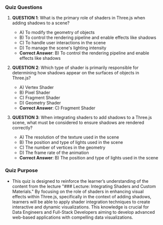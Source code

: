 ### Quiz Questions ###

1. **QUESTION 1**: What is the primary role of shaders in Three.js when adding shadows to a scene?
   - A) To modify the geometry of objects
   - B) To control the rendering pipeline and enable effects like shadows
   - C) To handle user interactions in the scene
   - D) To manage the scene's lighting intensity
   - **Correct Answer**: B) To control the rendering pipeline and enable effects like shadows

2. **QUESTION 2**: Which type of shader is primarily responsible for determining how shadows appear on the surfaces of objects in Three.js?
   - A) Vertex Shader
   - B) Pixel Shader
   - C) Fragment Shader
   - D) Geometry Shader
   - **Correct Answer**: C) Fragment Shader

3. **QUESTION 3**: When integrating shaders to add shadows to a Three.js scene, what must be considered to ensure shadows are rendered correctly?
   - A) The resolution of the texture used in the scene
   - B) The position and type of lights used in the scene
   - C) The number of vertices in the geometry
   - D) The frame rate of the animation
   - **Correct Answer**: B) The position and type of lights used in the scene

### Quiz Purpose ###

- This quiz is designed to reinforce the learner’s understanding of the content from the lecture "### Lecture: Integrating Shaders and Custom Materials." By focusing on the role of shaders in enhancing visual effects within Three.js, specifically in the context of adding shadows, learners will be able to apply shader integration techniques to create interactive and dynamic visualizations. This knowledge is crucial for Data Engineers and Full-Stack Developers aiming to develop advanced web-based applications with compelling data visualizations.